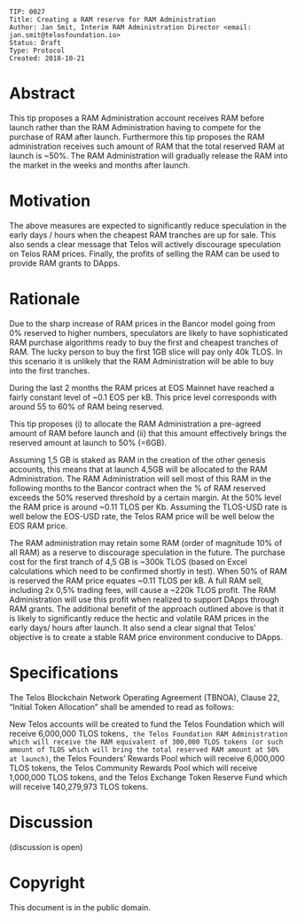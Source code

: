 	TIP: 0027
	Title: Creating a RAM reserve for RAM Administration
	Author: Jan Smit, Interim RAM Administration Director <email: jan.smit@telosfoundation.io>
	Status: Draft
	Type: Protocol
	Created: 2018-10-21

# Abstract

This tip proposes a RAM Administration account receives RAM before launch rather than the RAM Administration having to compete for the purchase of RAM after launch. Furthermore this tip proposes the RAM administration receives such amount of RAM that the total reserved RAM at launch is ~50%. The RAM Administration will gradually release the RAM into the market in the weeks and months after launch.

# Motivation

The above measures are expected to significantly reduce speculation in the early days / hours when the cheapest RAM tranches are up for sale. This also sends a clear message that Telos will actively discourage speculation on Telos RAM prices. Finally, the profits of selling the RAM can be used to provide RAM grants to DApps.

# Rationale

Due to the sharp increase of RAM prices in the Bancor model going from 0% reserved to higher numbers, speculators are likely to have sophisticated RAM purchase algorithms ready to buy the first and cheapest tranches of RAM. The lucky person to buy the first 1GB slice will pay only 40k TLOS. In this scenario it is unlikely that the RAM Administration will be able to buy into the first tranches.

During the last 2 months the RAM prices at EOS Mainnet have reached a fairly constant level of ~0.1 EOS per kB. This price level corresponds with around 55 to 60% of RAM being reserved.

This tip proposes (i) to allocate the RAM Administration a pre-agreed amount of RAM before launch and (ii) that this amount effectively brings the reserved amount at launch to 50% (=6GB).

Assuming 1,5 GB is staked as RAM in the creation of the other genesis accounts, this means that at launch 4,5GB will be allocated to the RAM Administration. The RAM Administration will sell most of this RAM in the following months to the Bancor contract when the % of RAM reserved exceeds the 50% reserved threshold by a certain margin. At the 50% level the RAM price is around ~0.11 TLOS per Kb. Assuming the TLOS-USD rate is well below the EOS-USD rate, the Telos RAM price will be well below the EOS RAM price.

The RAM administration may retain some RAM (order of magnitude 10% of all RAM) as a reserve to discourage speculation in the future. The purchase cost for the first tranch of 4,5 GB is ~300k TLOS (based on Excel calculations which need to be confirmed shortly in test). When 50% of RAM is reserved the RAM price equates ~0.11 TLOS per kB. A full RAM sell, including 2x 0,5% trading fees, will cause a ~220k TLOS profit. The RAM Administration will use this profit when realized to support DApps through RAM grants. The additional benefit of the approach outlined above is that it is likely to significantly reduce the hectic and volatile RAM prices in the early days/ hours after launch. It also send a clear signal that Telos’ objective is to create a stable RAM price environment conducive to DApps.

# Specifications

The Telos Blockchain Network Operating Agreement (TBNOA), Clause 22, “Initial Token Allocation” shall be amended to read as follows:

New Telos accounts will be created to fund the Telos Foundation which will receive 6,000,000 TLOS tokens`, the Telos Foundation RAM Administration which will receive the RAM equivalent of 300,000 TLOS tokens (or such amount of TLOS which will bring the total reserved RAM amount at 50% at launch)`, the Telos Founders’ Rewards Pool which will receive 6,000,000 TLOS tokens, the Telos Community Rewards Pool which will receive 1,000,000 TLOS tokens, and the Telos Exchange Token Reserve Fund which will receive 140,279,973 TLOS tokens.

# Discussion
(discussion is open)

# Copyright
This document is in the public domain.
